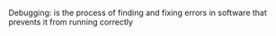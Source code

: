 Debugging:
is the process of finding and fixing errors in software that prevents it from running correctly
